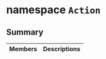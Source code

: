 # namespace `Action` 

## Summary

 Members                        | Descriptions                                
--------------------------------|---------------------------------------------

